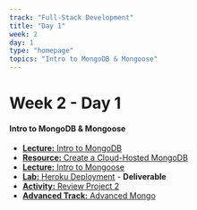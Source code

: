 ```yaml
---
track: "Full-Stack Development"
title: "Day 1"
week: 2
day: 1
type: "homepage"
topics: "Intro to MongoDB & Mongoose"
---
```


# Week 2 - Day 1

#### Intro to MongoDB & Mongoose

- [**Lecture:** Intro to MongoDB](/full-stack-development/week-2/day-1/lecture-materials/intro-to-mongodb/)
- [**Resource:** Create a Cloud-Hosted MongoDB](/full-stack-development/week-2/day-1/lecture-materials/create-an-atlas-hosted-mongodb/) 
- [**Lecture:** Intro to Mongoose](/full-stack-development/week-2/day-1/lecture-materials/intro-to-mongoose) 
- [**Lab:** Heroku Deployment](/full-stack-development/week-2/day-1/labs/heroku-deployment) - **Deliverable**
- [**Activity:** Review Project 2](/unit-projects/unit-two-project-requirements)
- <a href="https://git.generalassemb.ly/SEIR-Advanced-Materials/advanced-mongo" target="_blank"><strong>Advanced Track:</strong> Advanced Mongo</a>


